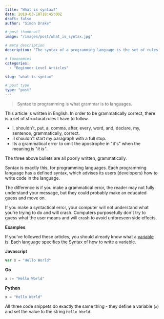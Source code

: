 ```yaml
---
title: "What is syntax?"
date: 2019-03-18T18:45:00Z
draft: false
author: "Simon Drake"

# post thumbnail
image: "/images/post/what_is_syntax.jpg"

# meta description
description: "The syntax of a programming language is the set of rules, that define how to construct your code."

# taxonomies
categories:
  - "Beginner Level Articles"

slug: "what-is-syntax"

# post type
type: "post"
---
```



> Syntax to programming is what grammar is to languages.

This article is written in English. In order to be grammatically correct, there is a set of structural rules I have to follow.

* I, shouldn't, put, a, comma, after, every, word, and, declare, my, sentence, grammatically, correct.
* .I shouldn't start my paragraph with a full stop.
* Its a grammatical error to omit the apostrophe in "it's" when the meaning is "_it is"_.

The three above bullets are all poorly written, grammatically.

Syntax is exactly this, for programming languages. Each programming language has a defined syntax, which advises its users (developers) how to write code in the language.

The difference is if you make a grammatical error, the reader may not fully understand your message, but they could probably make an educated guess and move on.

If you make a syntactical error, your computer will not understand what you're trying to do and will crash. Computers purposefully don't try to guess what the user means and will crash to avoid unforeseen side effects.

**Examples**

If you've followed these articles, you should already know what a [variable](https://codetips.co.uk/beginner/what-is-a-variable/) is. Each language specifies the Syntax of how to write a variable.

**Javascript**

```js
var x = "Hello World"
```



**Go**

```go
x := "Hello World"
```



**Python**

```python
x = "Hello World"
```

All three code snippets do exactly the same thing - they define a variable (`x`) and set the value to the string `Hello World`.

